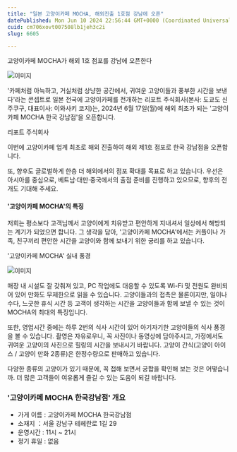 ```yaml
---
title: "일본 고양이카페 MOCHA, 해외진출 1호점 강남에 오픈"
datePublished: Mon Jun 10 2024 22:56:44 GMT+0000 (Coordinated Universal Time)
cuid: cm706xovt007508lb1jeh3c2i
slug: 6605

---
```



고양이카페 MOCHA가 해외 1호 점포를 강남에 오픈한다

![이미지](https://cdn.hashnode.com/res/hashnode/image/upload/v1739260732031/c8af7215-eeca-4170-8642-dd43bb3cfc72.png)

'카페처럼 아늑하고, 거실처럼 상냥한 공간에서, 귀여운 고양이들과 풍부한 시간을 보낸다'라는 콘셉트로 일본 전국에 고양이카페를 전개하는 리포트 주식회사(본사: 도쿄도 신주쿠구, 대표이사: 이와사키 코지)는, 2024년 6월 17일(월)에 해외 최초가 되는 '고양이 카페 MOCHA 한국 강남점'을 오픈합니다.

리포트 주식회사

이번에 고양이카페 업계 최초로 해외 진출하여 해외 제1호 점포로 한국 강남점을 오픈합니다.

또, 향후도 글로벌하게 한층 더 해외에서의 점포 확대를 목표로 하고 있습니다. 우선은 아시아를 중심으로, 베트남·대만·중국에서의 출점 준비를 진행하고 있으므로, 향후의 전개도 기대해 주세요.

#### '고양이카페 MOCHA'의 특징

저희는 평소보다 고객님께서 고양이에게 치유받고 편안하게 지내셔서 일상에서 해방되는 계기가 되었으면 합니다. 그 생각을 담아, '고양이카페 MOCHA'에서는 커플이나 가족, 친구끼리 편안한 시간을 고양이와 함께 보내기 위한 궁리를 하고 있습니다.

'고양이카페 MOCHA' 실내 풍경

![이미지](https://cdn.hashnode.com/res/hashnode/image/upload/v1739260734333/cbcc6575-db76-41c4-a056-05c580843f57.png)

매장 내 시설도 잘 갖춰져 있고, PC 작업에도 대응할 수 있도록 Wi-Fi 및 전원도 완비되어 있어 만화도 무제한으로 읽을 수 있습니다. 고양이들과의 접촉은 물론이지만, 일이나 수다, 느긋한 휴식 시간 등 고객이 생각하는 시간을 고양이들과 함께 보낼 수 있는 것이 MOCHA의 최대의 특징입니다.

또한, 영업시간 중에는 하루 2번의 식사 시간이 있어 아기자기한 고양이들의 식사 풍경을 볼 수 있습니다. 촬영은 자유로우니, 꼭 사진이나 동영상에 담아주시고, 가정에서도 귀여운 고양이의 사진으로 힐링의 시간을 보내시기 바랍니다. 고양이 간식(고양이 아이스 / 고양이 만화 2종류)은 한정수량으로 판매하고 있습니다.

다양한 종류의 고양이가 있기 때문에, 꼭 접해 보면서 궁합을 확인해 보는 것은 어떻습니까. 더 많은 고객들이 여유롭게 즐길 수 있는 도움이 되길 바랍니다.

### '고양이카페 MOCHA 한국강남점' 개요

- 가게 이름 : 고양이카페 MOCHA 한국강남점
- 소재지 ：서울 강남구 테헤란로 1길 29
- 운영시간 : 11시 ~ 21시
- 정기 휴일 : 없음
